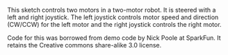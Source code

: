 This sketch controls two motors in a two-motor robot.
It is steered with a left and right joystick.
The left joystick controls motor speed and direction (CW/CCW)
for the left motor and the right joystick controls the
right motor.

Code for this was borrowed from demo code by Nick Poole at SparkFun.
It retains the Creative commons share-alike 3.0 license.

